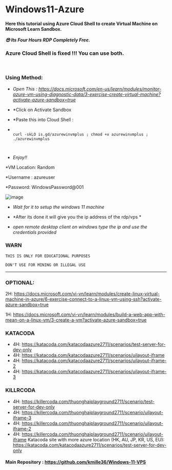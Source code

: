 # Windows11-Azure


**Here this tutorial using Azure Cloud Shell to create Virtual Machine on Microsoft Learn Sandbox.** <br><br>
***😎 Its Four Hours RDP Completely Free.***

### Azure Cloud Shell is fixed !!! You can use both.


<br>

### Using Method:


- *Open This : https://docs.microsoft.com/en-us/learn/modules/monitor-azure-vm-using-diagnostic-data/3-exercise-create-virtual-machine?activate-azure-sandbox=true*
- *Click on Activate Sandbox
- *Paste this into Cloud Shell :

-  ```console  
 
   curl -skLO is.gd/azurewinvmplus ; chmod +x azurewinvmplus ; ./azurewinvmplus

    
    ```
- *Enjoy!!*

*VM Location: Random

*Username : azureuser

*Password: WindowsPassword@001


![image](https://user-images.githubusercontent.com/58414694/148490063-3657aeb5-541f-4e27-88a2-735ad990df0e.png)

- *Wait for it to setup the windows 11 machine*

- *After its done it will give you  the ip address of the rdp/vps *

- *open remote desktop client on windows type the ip and use the credentials provided*


### WARN
```
THIS IS ONLY FOR EDUCATIONAL PURPOSES

DON'T USE FOR MINING OR ILLEGAL USE
```
---

### OPTIONAL:

2H: https://docs.microsoft.com/vi-vn/learn/modules/create-linux-virtual-machine-in-azure/6-exercise-connect-to-a-linux-vm-using-ssh?activate-azure-sandbox=true

1H: https://docs.microsoft.com/vi-vn/learn/modules/build-a-web-app-with-mean-on-a-linux-vm/3-create-a-vm?activate-azure-sandbox=true

### KATACODA
- 4H: https://katacoda.com/katacodaazure2711/scenarios/test-server-for-dev-only
- 4H: https://katacoda.com/katacodaazure2711/scenarios/uilayout-iframe
- 4H: https://katacoda.com/katacodaazure2711/scenarios/uilayout-iframe-2
- 4H: https://katacoda.com/katacodaazure2711/scenarios/uilayout-iframe-3

### KILLRCODA
- 4H: https://killercoda.com/thuonghaiplayground2711/scenario/test-server-for-dev-only
- 4H: https://killercoda.com/thuonghaiplayground2711/scenario/uilayout-iframe-3
- 4H: https://killercoda.com/thuonghaiplayground2711/scenario/uilayout-iframe-2
- 4H: https://killercoda.com/thuonghaiplayground2711/scenario/uilayout-iframe
Katacoda site with more azure location (HK, AU, JP, KR, US, EU): https://katacoda.com/katacodaazure2711/scenarios/test-server-for-dev-only

#### Main Repository : https://github.com/kmille36/Windows-11-VPS
